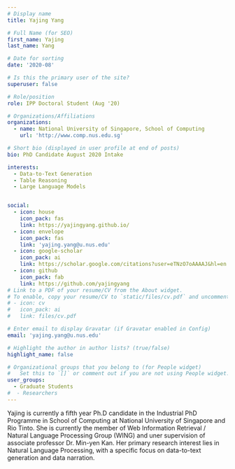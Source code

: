 ```yaml
---
# Display name
title: Yajing Yang

# Full Name (for SEO)
first_name: Yajing
last_name: Yang

# Date for sorting
date: '2020-08'

# Is this the primary user of the site?
superuser: false

# Role/position
role: IPP Doctoral Student (Aug '20)

# Organizations/Affiliations
organizations:
  - name: National University of Singapore, School of Computing
    url: 'http://www.comp.nus.edu.sg'

# Short bio (displayed in user profile at end of posts)
bio: PhD Candidate August 2020 Intake

interests:
  - Data-to-Text Generation
  - Table Reasoning
  - Large Language Models


social:
  - icon: house
    icon_pack: fas
    link: https://yajingyang.github.io/
  - icon: envelope
    icon_pack: fas
    link: 'yajing.yang@u.nus.edu'
  - icon: google-scholar
    icon_pack: ai
    link: https://scholar.google.com/citations?user=eTNzO7oAAAAJ&hl=en
  - icon: github
    icon_pack: fab
    link: https://github.com/yajingyang
# Link to a PDF of your resume/CV from the About widget.
# To enable, copy your resume/CV to `static/files/cv.pdf` and uncomment the lines below.
# - icon: cv
#   icon_pack: ai
#   link: files/cv.pdf

# Enter email to display Gravatar (if Gravatar enabled in Config)
email: 'yajing.yang@u.nus.edu'

# Highlight the author in author lists? (true/false)
highlight_name: false

# Organizational groups that you belong to (for People widget)
#   Set this to `[]` or comment out if you are not using People widget.
user_groups:
  - Graduate Students
#  - Researchers
---
```


Yajing is currently a fifth year Ph.D candidate in the Industrial PhD Programme in School of Computing at National University of Singapore and Rio Tinto. She is currently the member of Web Information Retrieval / Natural Language Processing Group (WING) and uner supervision of associate professor Dr. Min-yen Kan. Her primary research interest lies in Natural Language Processing, with a specific focus on data-to-text generation and data narration.
